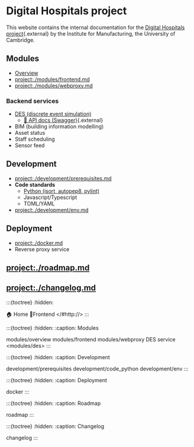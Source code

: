 # Digital Hospitals project

This website contains the internal documentation for the [Digital Hospitals project](/){.external} by the Institute for Manufacturing, the University of Cambridge.

## Modules

- [Overview](project:./modules/overview.md)
- <project:./modules/frontend.md>
- <project:./modules/webproxy.md>

### Backend services

- [DES (discrete event simulation)](project:./modules/des.md)
    - [🔗 API docs (Swagger)](/api/des/docs){.external}
- BIM (building information modelling)
- Asset status
- Staff scheduling
- Sensor feed

## Development

- <project:./development/prerequisites.md>
- **Code standards**
    - [Python (isort, autopep8, pylint)](project:./development/code_python.md)
    - Javascript/Typescript
    - TOML/YAML
- <project:./development/env.md>

## Deployment

- <project:./docker.md>
- Reverse proxy service

## <project:./roadmap.md>

## <project:./changelog.md>

<!-- Use hack to enable external relative link, see
https://github.com/sphinx-doc/sphinx/issues/701, https://stackoverflow.com/a/31820846 -->
:::{toctree}
:hidden:

🏠 Home <self>
🔗Frontend </#http://>
:::

:::{toctree}
:hidden:
:caption: Modules

modules/overview
modules/frontend
modules/webproxy
DES service <modules/des>
:::

:::{toctree}
:hidden:
:caption: Development

development/prerequisites
development/code_python
development/env
:::

:::{toctree}
:hidden:
:caption: Deployment

docker
:::

:::{toctree}
:hidden:
:caption: Roadmap

roadmap
:::

:::{toctree}
:hidden:
:caption: Changelog

changelog
:::